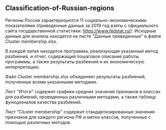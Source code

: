## Classification-of-Russian-regions
Регионы России характеризуются 11 социально-экономическими показателями (приведенные данные за 2019 год взяты с официального сайта государственной статистики: https://www.fedstat.ru/). Исходные данные для анализа находятся на листе "Данные приведенные" в файле Cluster membership.xlsx.

В каждой папке находится программа, реализующая указанный метод разбиения, и отчет, содержащий пошаговое описание работы программы, а также результаты разбиений и их экономическую интерпретацию.

Файл Cluster membership.xlsx объединяет результаты разбиений, полученные всеми указанными методами.

Лист "Итоги" содержит графики средних значений признаков в классах для разбиений, проведенных различными методами, а также таблицу функционалов качества разбиений. 

Лист "Cluster membership" содержит стандартизированные значения признаков для каждого региона РФ и метки классов, полученные с помощью различных методов.
